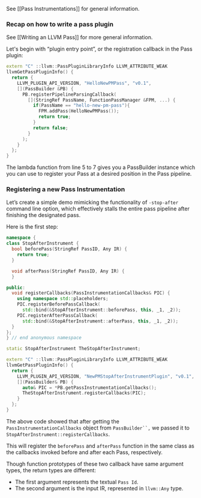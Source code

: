 See [[Pass Instrumentations]] for general information.


### Recap on how to write a pass plugin
See [[Writing an LLVM Pass]] for more general information.

Let's begin with “plugin entry point”, or the registration callback in the Pass plugin:
```cpp
extern "C" ::llvm::PassPluginLibraryInfo LLVM_ATTRIBUTE_WEAK
llvmGetPassPluginInfo() {
  return {
    LLVM_PLUGIN_API_VERSION, "HelloNewPMPass", "v0.1",
    [](PassBuilder &PB) {
      PB.registerPipelineParsingCallback(
        [](StringRef PassName, FunctionPassManager &FPM, ...) {
          if(PassName == "hello-new-pm-pass"){
            FPM.addPass(HelloNewPMPass());
            return true;
          }
          return false;
        }
      );
    }
  };
}
```

The lambda function from line 5 to 7 gives you a PassBuilder instance which you can use to register your Pass at a desired position in the Pass pipeline. 

### Registering a new Pass Instrumentation
Let’s create a simple demo mimicking the functionality of `-stop-after` command line option, which effectively stalls the entire pass pipeline after finishing the designated pass.

Here is the first step:
```cpp
namespace {
class StopAfterInstrument {
  bool beforePass(StringRef PassID, Any IR) {
    return true;
  }

  void afterPass(StringRef PassID, Any IR) {
  }

public:
  void registerCallbacks(PassInstrumentationCallbacks& PIC) {
    using namespace std::placeholders;
    PIC.registerBeforePassCallback(
      std::bind(&StopAfterInstrument::beforePass, this, _1, _2));
    PIC.registerAfterPassCallback(
      std::bind(&StopAfterInstrument::afterPass, this, _1, _2));
  }
};
} // end anonymous namespace

static StopAfterInstrument TheStopAfterInstrument;

extern "C" ::llvm::PassPluginLibraryInfo LLVM_ATTRIBUTE_WEAK
llvmGetPassPluginInfo() {
  return {
    LLVM_PLUGIN_API_VERSION, "NewPMStopAfterInstrumentPlugin", "v0.1",
    [](PassBuilder& PB) {
      auto& PIC = *PB.getPassInstrumentationCallbacks();
      TheStopAfterInstrument.registerCallbacks(PIC);
    }
  };
}
```

The above code showed that after getting the `PassInstrumentationCallbacks` object from `PassBuilder``,` we passed it to `StopAfterInstrument::registerCallbacks`.

This will register the `beforePass` and `afterPass` function in the same class as the callbacks invoked before and after each Pass, respectively.

Though function prototypes of these two callback have same argument types, the return types are different:
- The first argument represents the textual `Pass Id`.
- The second argument is the input IR, represented in `llvm::Any` type.